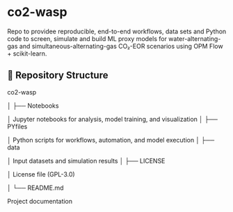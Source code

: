 # co2-wasp
Repo to providee reproducible, end-to-end workflows, data sets and Python code to screen, simulate and build ML proxy models for water-alternating-gas and simultaneous-alternating-gas CO₂-EOR scenarios using OPM Flow + scikit-learn.


## 📂 Repository Structure

co2-wasp

│
├── Notebooks

│ Jupyter notebooks for analysis, model training, and visualization
│
├── PYfiles

│ Python scripts for workflows, automation, and model execution
│
├── data

│ Input datasets and simulation results
│
├── LICENSE

│ License file (GPL-3.0)

│
└── README.md

Project documentation




